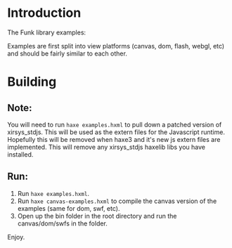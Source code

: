 # Introduction
The Funk library examples:

Examples are first split into view platforms (canvas, dom, flash, webgl, etc) and should be fairly similar to each other.

# Building

## Note: 
You will need to run ``` haxe examples.hxml ``` to pull down a patched version of xirsys_stdjs. This will be used as the extern files for the Javascript runtime. Hopefully this will be removed when haxe3 and it's new js extern files are implemented. 
This will remove any xirsys_stdjs haxelib libs you have installed.

## Run:

1. Run ``` haxe examples.hxml ```.
2. Run ``` haxe canvas-examples.hxml ``` to compile the canvas version of the examples (same for dom, swf, etc).
3. Open up the bin folder in the root directory and run the canvas/dom/swfs in the folder.

Enjoy.
